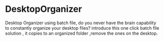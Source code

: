 # DesktopOrganizer
Desktop Organizer using batch file, do you never have the brain capability to constantly organize your desktop files? introduce this one click batch file solution , it copies to an organized folder ,remove the ones on the desktop.
